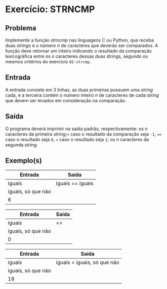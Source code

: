 Exercício: STRNCMP
==================


Problema
--------

Implemente a função _strncmp_ nas linguagens C ou Python, que receba duas _strings_ e o número _n_ de caracteres que deverão ser comparados. A função deve retornar um inteiro indicando o resultado da comparação lexicográfica entre os _n_ caracteres dessas duas strings, segundo os mesmos critérios do exercício `02-strcmp`.


Entrada
-------

A entrada consiste em 3 linhas, as duas primeiras possuem uma _string_ cada, e a terceira contém o número inteiro _n_ de caracteres de cada _string_ que devem ser levados em consideração na comparação.


Saída
-----

O programa deverá imprimir na saída padrão, respectivamente: os _n_ caracteres da primeira _string_;`<` caso o resultado da comparação seja `-1`, `==` caso o resultado seja `0`, `>` caso o resultado seja `1`; os _n_ caracteres da segunda _string_. 


Exemplo(s)
----------

| Entrada		     | Saída            |
|--------------------|------------------|
| iguais             | iguais == iguais |
| iguais, só que não |                  |
| 6                  |                  |

| Entrada		     | Saída            |
|--------------------|------------------|
| iguais             | ==               |
| iguais, só que não |                  |
| 0                  |                  |

| Entrada		     | Saída                           |
|--------------------|---------------------------------|
| iguais             | iguais < iguais, só que não     |
| iguais, só que não |                                 |
| 18                 |                                 |